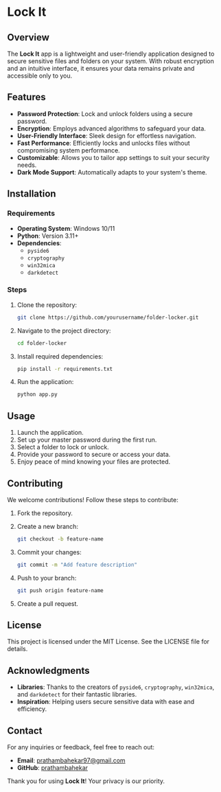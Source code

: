 # Lock It

## Overview

The **Lock It** app is a lightweight and user-friendly application designed to secure sensitive files and folders on your system. With robust encryption and an intuitive interface, it ensures your data remains private and accessible only to you.

## Features

- **Password Protection**: Lock and unlock folders using a secure password.
- **Encryption**: Employs advanced algorithms to safeguard your data.
- **User-Friendly Interface**: Sleek design for effortless navigation.
- **Fast Performance**: Efficiently locks and unlocks files without compromising system performance.
- **Customizable**: Allows you to tailor app settings to suit your security needs.
- **Dark Mode Support**: Automatically adapts to your system's theme.

## Installation

### Requirements

- **Operating System**: Windows 10/11  
- **Python**: Version 3.11+  
- **Dependencies**:
  - `pyside6`
  - `cryptography`
  - `win32mica`
  - `darkdetect`

### Steps

1. Clone the repository:

   ```bash
   git clone https://github.com/yourusername/folder-locker.git
   ```

2. Navigate to the project directory:

   ```bash
   cd folder-locker
   ```

3. Install required dependencies:

   ```bash
   pip install -r requirements.txt
   ```

4. Run the application:

   ```bash
   python app.py
   ```

## Usage

1. Launch the application.
2. Set up your master password during the first run.
3. Select a folder to lock or unlock.
4. Provide your password to secure or access your data.
5. Enjoy peace of mind knowing your files are protected.

## Contributing

We welcome contributions! Follow these steps to contribute:

1. Fork the repository.
2. Create a new branch:

   ```bash
   git checkout -b feature-name
   ```

3. Commit your changes:

   ```bash
   git commit -m "Add feature description"
   ```

4. Push to your branch:

   ```bash
   git push origin feature-name
   ```

5. Create a pull request.

## License

This project is licensed under the MIT License. See the LICENSE file for details.

## Acknowledgments

- **Libraries**: Thanks to the creators of `pyside6`, `cryptography`, `win32mica`, and `darkdetect` for their fantastic libraries.
- **Inspiration**: Helping users secure sensitive data with ease and efficiency.

## Contact

For any inquiries or feedback, feel free to reach out:

- **Email**: [prathambahekar97@gmail.com](mailto:prathambahekar97@gmail.com)  
- **GitHub**: [prathambahekar](https://github.com/prathambahekar)

Thank you for using **Lock It**! Your privacy is our priority.

